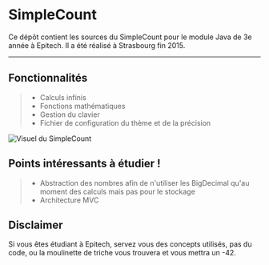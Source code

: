 SimpleCount
===================

Ce dépôt contient les sources du SimpleCount pour le module Java de 3e année à Epitech.
Il a été réalisé à Strasbourg fin 2015.

----------

Fonctionnalités
-------------

> - Calculs infinis
> - Fonctions mathématiques
> - Gestion du clavier
> - Fichier de configuration du thème et de la précision

![Visuel du SimpleCount](http://image.noelshack.com/fichiers/2016/05/1454434678-simplecount.jpg)

Points intéressants à étudier !
-------------

> - Abstraction des nombres afin de n'utiliser les BigDecimal qu'au moment des calculs mais pas pour le stockage
> - Architecture MVC


Disclaimer
-------------

Si vous êtes étudiant à Epitech, servez vous des concepts utilisés, pas du code, ou la moulinette de triche vous trouvera et vous mettra un -42.